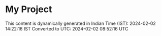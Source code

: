 # My Project

This content is dynamically generated in Indian Time (IST): 2024-02-02 14:22:16 IST
Converted to UTC: 2024-02-02 08:52:16 UTC
